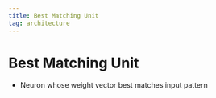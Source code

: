 ```yaml
---
title: Best Matching Unit
tag: architecture
---
```


# Best Matching Unit
- Neuron whose weight vector best matches input pattern
























































